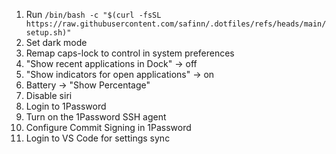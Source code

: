 1. Run `/bin/bash -c "$(curl -fsSL https://raw.githubusercontent.com/safinn/.dotfiles/refs/heads/main/setup.sh)"`
2. Set dark mode
3. Remap caps-lock to control in system preferences
4. "Show recent applications in Dock" -> off
5. "Show indicators for open applications" -> on
6. Battery -> "Show Percentage"
7. Disable siri
8. Login to 1Password
9. Turn on the 1Password SSH agent
10. Configure Commit Signing in 1Password
11. Login to VS Code for settings sync

